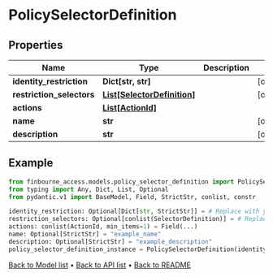 # PolicySelectorDefinition

## Properties
Name | Type | Description | Notes
------------ | ------------- | ------------- | -------------
**identity_restriction** | **Dict[str, str]** |  | [optional] 
**restriction_selectors** | [**List[SelectorDefinition]**](SelectorDefinition.md) |  | [optional] 
**actions** | [**List[ActionId]**](ActionId.md) |  | 
**name** | **str** |  | [optional] 
**description** | **str** |  | [optional] 
## Example

```python
from finbourne_access.models.policy_selector_definition import PolicySelectorDefinition
from typing import Any, Dict, List, Optional
from pydantic.v1 import BaseModel, Field, StrictStr, conlist, constr

identity_restriction: Optional[Dict[str, StrictStr]] = # Replace with your value
restriction_selectors: Optional[conlist(SelectorDefinition)] = # Replace with your value
actions: conlist(ActionId, min_items=1) = Field(...)
name: Optional[StrictStr] = "example_name"
description: Optional[StrictStr] = "example_description"
policy_selector_definition_instance = PolicySelectorDefinition(identity_restriction=identity_restriction, restriction_selectors=restriction_selectors, actions=actions, name=name, description=description)

```

[Back to Model list](../README.md#documentation-for-models) &#8226; [Back to API list](../README.md#documentation-for-api-endpoints) &#8226; [Back to README](../README.md)


